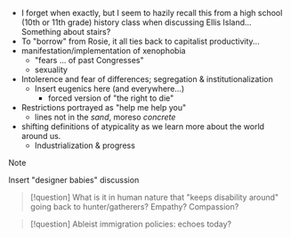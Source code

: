- I forget when exactly, but I seem to hazily recall this from a high school (10th or 11th grade) history class when discussing Ellis Island... Something about stairs?
- To "borrow" from Rosie, it all ties back to capitalist productivity...
- manifestation/implementation of xenophobia
	- "fears ... of past Congresses"
	- sexuality
- Intolerence and fear of differences; segregation & institutionalization
	- Insert eugenics here (and everywhere...)
		- forced version of "the right to die"
- Restrictions portrayed as "help me help you"
	- lines not in the *sand*, moreso *concrete*
- shifting definitions of atypicality as we learn more about the world around us.
	- Industrialization & progress
>[!note]
> Insert "designer babies" discussion

>[!question]
> What is it in human nature that "keeps disability around" going back to hunter/gatherers? Empathy? Compassion?

>[!question]
>Ableist immigration policies: echoes today?